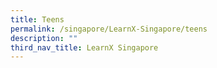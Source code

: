 ```yaml
---
title: Teens
permalink: /singapore/LearnX-Singapore/teens
description: ""
third_nav_title: LearnX Singapore
---
```

